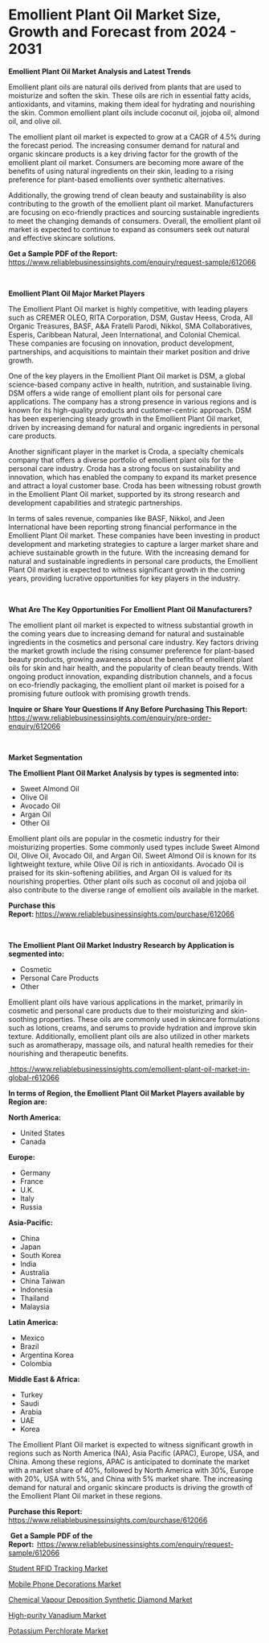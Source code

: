 <p><h1>Emollient Plant Oil Market Size, Growth and Forecast from 2024 - 2031</h1></p><p><strong>Emollient Plant Oil Market Analysis and Latest Trends</strong></p>
<p><p>Emollient plant oils are natural oils derived from plants that are used to moisturize and soften the skin. These oils are rich in essential fatty acids, antioxidants, and vitamins, making them ideal for hydrating and nourishing the skin. Common emollient plant oils include coconut oil, jojoba oil, almond oil, and olive oil.</p><p>The emollient plant oil market is expected to grow at a CAGR of 4.5% during the forecast period. The increasing consumer demand for natural and organic skincare products is a key driving factor for the growth of the emollient plant oil market. Consumers are becoming more aware of the benefits of using natural ingredients on their skin, leading to a rising preference for plant-based emollients over synthetic alternatives.</p><p>Additionally, the growing trend of clean beauty and sustainability is also contributing to the growth of the emollient plant oil market. Manufacturers are focusing on eco-friendly practices and sourcing sustainable ingredients to meet the changing demands of consumers. Overall, the emollient plant oil market is expected to continue to expand as consumers seek out natural and effective skincare solutions.</p></p>
<p><strong>Get a Sample PDF of the Report:&nbsp;</strong> <a href="https://www.reliablebusinessinsights.com/enquiry/request-sample/612066">https://www.reliablebusinessinsights.com/enquiry/request-sample/612066</a></p>
<p>&nbsp;</p>
<p><strong>Emollient Plant Oil Major Market Players</strong></p>
<p><p>The Emollient Plant Oil market is highly competitive, with leading players such as CREMER OLEO, RITA Corporation, DSM, Gustav Heess, Croda, All Organic Treasures, BASF, A&A Fratelli Parodi, Nikkol, SMA Collaboratives, Esperis, Caribbean Natural, Jeen International, and Colonial Chemical. These companies are focusing on innovation, product development, partnerships, and acquisitions to maintain their market position and drive growth.</p><p>One of the key players in the Emollient Plant Oil market is DSM, a global science-based company active in health, nutrition, and sustainable living. DSM offers a wide range of emollient plant oils for personal care applications. The company has a strong presence in various regions and is known for its high-quality products and customer-centric approach. DSM has been experiencing steady growth in the Emollient Plant Oil market, driven by increasing demand for natural and organic ingredients in personal care products.</p><p>Another significant player in the market is Croda, a specialty chemicals company that offers a diverse portfolio of emollient plant oils for the personal care industry. Croda has a strong focus on sustainability and innovation, which has enabled the company to expand its market presence and attract a loyal customer base. Croda has been witnessing robust growth in the Emollient Plant Oil market, supported by its strong research and development capabilities and strategic partnerships.</p><p>In terms of sales revenue, companies like BASF, Nikkol, and Jeen International have been reporting strong financial performance in the Emollient Plant Oil market. These companies have been investing in product development and marketing strategies to capture a larger market share and achieve sustainable growth in the future. With the increasing demand for natural and sustainable ingredients in personal care products, the Emollient Plant Oil market is expected to witness significant growth in the coming years, providing lucrative opportunities for key players in the industry.</p></p>
<p>&nbsp;</p>
<p><strong>What Are The Key Opportunities For Emollient Plant Oil Manufacturers?</strong></p>
<p><p>The emollient plant oil market is expected to witness substantial growth in the coming years due to increasing demand for natural and sustainable ingredients in the cosmetics and personal care industry. Key factors driving the market growth include the rising consumer preference for plant-based beauty products, growing awareness about the benefits of emollient plant oils for skin and hair health, and the popularity of clean beauty trends. With ongoing product innovation, expanding distribution channels, and a focus on eco-friendly packaging, the emollient plant oil market is poised for a promising future outlook with promising growth trends.</p></p>
<p><strong>Inquire or Share Your Questions If Any Before Purchasing This Report:</strong> <a href="https://www.reliablebusinessinsights.com/enquiry/pre-order-enquiry/612066">https://www.reliablebusinessinsights.com/enquiry/pre-order-enquiry/612066</a></p>
<p>&nbsp;</p>
<p><strong>Market Segmentation</strong></p>
<p><strong>The Emollient Plant Oil Market Analysis by types is segmented into:</strong></p>
<p><ul><li>Sweet Almond Oil</li><li>Olive Oil</li><li>Avocado Oil</li><li>Argan Oil</li><li>Other Oil</li></ul></p>
<p><p>Emollient plant oils are popular in the cosmetic industry for their moisturizing properties. Some commonly used types include Sweet Almond Oil, Olive Oil, Avocado Oil, and Argan Oil. Sweet Almond Oil is known for its lightweight texture, while Olive Oil is rich in antioxidants. Avocado Oil is praised for its skin-softening abilities, and Argan Oil is valued for its nourishing properties. Other plant oils such as coconut oil and jojoba oil also contribute to the diverse range of emollient oils available in the market.</p></p>
<p><strong>Purchase this Report:&nbsp;</strong><a href="https://www.reliablebusinessinsights.com/purchase/612066">https://www.reliablebusinessinsights.com/purchase/612066</a></p>
<p>&nbsp;</p>
<p><strong>The Emollient Plant Oil Market Industry Research by Application is segmented into:</strong></p>
<p><ul><li>Cosmetic</li><li>Personal Care Products</li><li>Other</li></ul></p>
<p><p>Emollient plant oils have various applications in the market, primarily in cosmetic and personal care products due to their moisturizing and skin-soothing properties. These oils are commonly used in skincare formulations such as lotions, creams, and serums to provide hydration and improve skin texture. Additionally, emollient plant oils are also utilized in other markets such as aromatherapy, massage oils, and natural health remedies for their nourishing and therapeutic benefits.</p></p>
<p><a href="https://www.reliablebusinessinsights.com/emollient-plant-oil-market-in-global-r612066">&nbsp;https://www.reliablebusinessinsights.com/emollient-plant-oil-market-in-global-r612066</a></p>
<p><strong>In terms of Region, the Emollient Plant Oil Market Players available by Region are:</strong></p>
<p>
    <p> <strong> North America: </strong>
        <ul>
            <li>United States</li>
            <li>Canada</li>
        </ul>
        </p> 
    <p> <strong> Europe: </strong>
        <ul>
            <li>Germany</li>
            <li>France</li>
            <li>U.K.</li>
            <li>Italy</li>
            <li>Russia</li>
        </ul>
        </p> 
    <p> <strong> Asia-Pacific: </strong>
        <ul>
            <li>China</li>
            <li>Japan</li>
            <li>South Korea</li>
            <li>India</li>
            <li>Australia</li>
            <li>China Taiwan</li>
            <li>Indonesia</li>
            <li>Thailand</li>
            <li>Malaysia</li>
        </ul>
        </p> 
    <p> <strong> Latin America: </strong>
        <ul>
            <li>Mexico</li>
            <li>Brazil</li>
            <li>Argentina Korea</li>
            <li>Colombia</li>
        </ul>
        </p> 
    <p> <strong> Middle East & Africa: </strong>
        <ul>
            <li>Turkey</li>
            <li>Saudi</li>
            <li>Arabia</li>
            <li>UAE</li>
            <li>Korea</li>
        </ul>
    </p>
    </p>
<p><p>The Emollient Plant Oil market is expected to witness significant growth in regions such as North America (NA), Asia Pacific (APAC), Europe, USA, and China. Among these regions, APAC is anticipated to dominate the market with a market share of 40%, followed by North America with 30%, Europe with 20%, USA with 5%, and China with 5% market share. The increasing demand for natural and organic skincare products is driving the growth of the Emollient Plant Oil market in these regions.</p></p>
<p><strong>Purchase this Report: </strong><a href="https://www.reliablebusinessinsights.com/purchase/612066">https://www.reliablebusinessinsights.com/purchase/612066</a></p>
<p>&nbsp;<strong>Get a Sample PDF of the Report:&nbsp;&nbsp;</strong><a href="https://www.reliablebusinessinsights.com/enquiry/request-sample/612066">https://www.reliablebusinessinsights.com/enquiry/request-sample/612066</a></p>
<p><strong></strong></p>
<p><p><a href="https://issuu.com/reportprime-2/docs/student-rfid-tracking-market-size-2030.pptx">Student RFID Tracking Market</a></p><p><a href="https://medium.com/@kelleebernier1851/an-in-depth-analysis-of-the-global-mobile-phone-decorations-market-scope-and-its-rapid-growing-5-8-d7d11df81652">Mobile Phone Decorations Market</a></p><p><a href="https://medium.com/@ruth.gibson8095/chemical-vapour-deposition-synthetic-diamond-market-a-global-and-regional-analysis-2024-2031-66317006b0b5">Chemical Vapour Deposition Synthetic Diamond Market</a></p><p><a href="https://github.com/DaveBlock08/Market-Research-Report-List-1/blob/main/high-purity-vanadium-market.md">High-purity Vanadium Market</a></p><p><a href="https://github.com/sarabits412/Market-Research-Report-List-1/blob/main/potassium-perchlorate-market.md">Potassium Perchlorate Market</a></p></p>